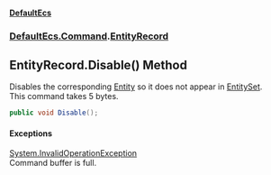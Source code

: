 #### [DefaultEcs](DefaultEcs.md 'DefaultEcs')
### [DefaultEcs.Command](DefaultEcs.md#DefaultEcs_Command 'DefaultEcs.Command').[EntityRecord](EntityRecord.md 'DefaultEcs.Command.EntityRecord')
## EntityRecord.Disable() Method
Disables the corresponding [Entity](Entity.md 'DefaultEcs.Entity') so it does not appear in [EntitySet](EntitySet.md 'DefaultEcs.EntitySet').  
This command takes 5 bytes.  
```csharp
public void Disable();
```
#### Exceptions
[System.InvalidOperationException](https://docs.microsoft.com/en-us/dotnet/api/System.InvalidOperationException 'System.InvalidOperationException')  
Command buffer is full.
